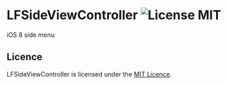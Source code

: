 # LFSideViewController ![License MIT](https://go-shields.herokuapp.com/license-MIT-blue.png)
iOS 8 side menu

## Licence

LFSideViewController is licensed under the [MIT Licence](LICENSE).
